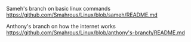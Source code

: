 Sameh's branch on basic linux commands  https://github.com/Smahrous/Linux/blob/sameh/README.md


Anthony's branch on how the internet works https://github.com/Smahrous/Linux/blob/anthony's-branch/README.md

